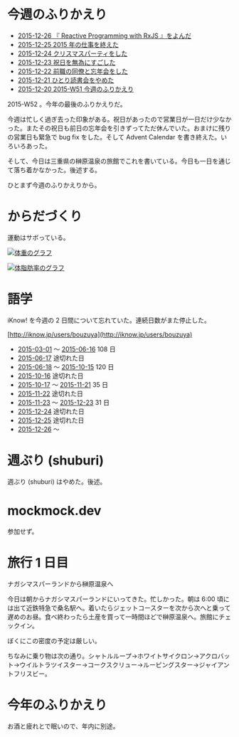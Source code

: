 # 今週のふりかえり

- [2015-12-26 『 Reactive Programming with RxJS 』をよんだ][2015-12-26]
- [2015-12-25 2015 年の仕事を終えた][2015-12-25]
- [2015-12-24 クリスマスパーティをした][2015-12-24]
- [2015-12-23 祝日を無為にすごした][2015-12-23]
- [2015-12-22 前職の同僚と忘年会をした][2015-12-22]
- [2015-12-21 ひとり読書会をやめた][2015-12-21]
- [2015-12-20 2015-W51 今週のふりかえり][2015-12-20]

2015-W52 。今年の最後のふりかえりだ。

今週は忙しく過ぎ去った印象がある。祝日があったので営業日が一日だけ少なかった。またその祝日も前日の忘年会を引きずってただ休んでいた。おまけに残りの営業日も緊急で bug fix をした。そして Advent Calendar を書き終えた。いろいろあった。

そして、今日は三重県の榊原温泉の旅館でこれを書いている。今日も一日を通じて落ち着かなかった。後述する。

ひとまず今週のふりかえりから。

# からだづくり

運動はサボっている。

[![体重のグラフ][graph-weight-img]][graph-weight-url]

[![体脂肪率のグラフ][graph-percent-img]][graph-percent-url]

# 語学

iKnow! を今週の 2 日間について忘れていた。連続日数がまた停止した。

[http://iknow.jp/users/bouzuya](http://iknow.jp/users/bouzuya)

- [2015-03-01][] 〜 [2015-06-16][] 108 日
- [2015-06-17][] 途切れた日
- [2015-06-18][] 〜 [2015-10-15][] 120 日
- [2015-10-16][] 途切れた日
- [2015-10-17][] 〜 [2015-11-21][] 35 日
- [2015-11-22][] 途切れた日
- [2015-11-23][] 〜 [2015-12-23][] 31 日
- [2015-12-24][] 途切れた日
- [2015-12-25][] 途切れた日
- [2015-12-26][] 〜

# 週ぶり (shuburi)

週ぶり (shuburi) はやめた。後述。

# mockmock.dev

参加せず。

# 旅行 1 日目

ナガシマスパーランドから榊原温泉へ

今日は朝からナガシマスパーランドにいってきた。忙しかった。朝は 6:00 頃には出て近鉄特急で桑名駅へ。着いたらジェットコースターを次から次へと乗って遅めのお昼。食べ終わったら土産を買って一時間ほどで榊原温泉へ。旅館にチェックイン。

ぼくにこの密度の予定は厳しい。

ちなみに乗り物は次の通り。シャトルループ→ホワイトサイクロン→アクロバット→ウイルトラツイスター→コークスクリュー→ルーピングスター→ジャイアントフリスビー。

# 今年のふりかえり

お酒と疲れとで眠いので、年内に別途。

[graph-percent-img]: http://graph.hatena.ne.jp/bouzuya/graph?graphname=percent&startdate=2015-01-01&enddate=2015-12-27
[graph-percent-url]: http://graph.hatena.ne.jp/bouzuya/percent/?startdate=2015-01-01&enddate=2015-12-27
[graph-weight-img]: http://graph.hatena.ne.jp/bouzuya/graph?graphname=weight&startdate=2015-01-01&enddate=2015-12-27
[graph-weight-url]: http://graph.hatena.ne.jp/bouzuya/weight/?startdate=2015-01-01&enddate=2015-12-27
[2015-03-01]: http://blog.bouzuya.net/2015/03/01/
[2015-06-16]: http://blog.bouzuya.net/2015/06/16/
[2015-06-17]: http://blog.bouzuya.net/2015/06/17/
[2015-06-18]: http://blog.bouzuya.net/2015/06/18/
[2015-10-15]: http://blog.bouzuya.net/2015/10/15/
[2015-10-16]: http://blog.bouzuya.net/2015/10/16/
[2015-10-17]: http://blog.bouzuya.net/2015/10/17/
[2015-11-21]: http://blog.bouzuya.net/2015/11/21/
[2015-11-22]: http://blog.bouzuya.net/2015/11/22/
[2015-11-23]: http://blog.bouzuya.net/2015/11/23/
[2015-12-20]: http://blog.bouzuya.net/2015/12/20/
[2015-12-21]: http://blog.bouzuya.net/2015/12/21/
[2015-12-22]: http://blog.bouzuya.net/2015/12/22/
[2015-12-23]: http://blog.bouzuya.net/2015/12/23/
[2015-12-24]: http://blog.bouzuya.net/2015/12/24/
[2015-12-25]: http://blog.bouzuya.net/2015/12/25/
[2015-12-26]: http://blog.bouzuya.net/2015/12/26/
